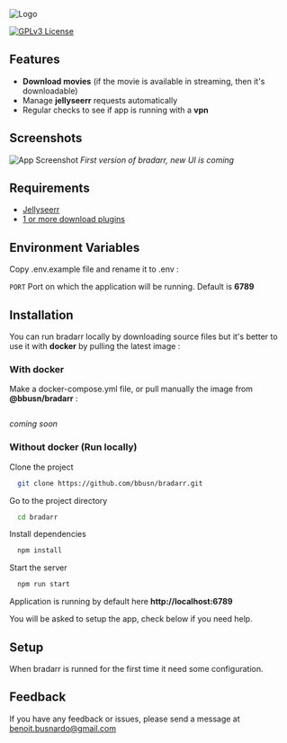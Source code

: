 ![Logo](https://cdn.busn.fr/bradarr/images/f25f629b-f698-4ba1-81b3-bf4e5d4f91ca.png)

[![GPLv3 License](https://img.shields.io/badge/License-GPL%20v3-yellow.svg)](https://www.gnu.org/licenses/gpl-3.0.fr.html) 

## Features

- **Download movies** (if the movie is available in streaming, then it's downloadable)
- Manage **jellyseerr** requests automatically
- Regular checks to see if app is running with a **vpn**


## Screenshots

![App Screenshot](https://cdn.busn.fr/bradarr/images/885d782a-f3de-40e3-b4a5-46cda188e34f.png)
*First version of bradarr, new UI is coming*

## Requirements

- [Jellyseerr](https://docs.jellyseerr.dev/)
- [1 or more download plugins](https://github.com/randy-march/)


## Environment Variables

Copy .env.example file and rename it to .env :

`PORT` Port on which the application will be running. Default is **6789**

## Installation

You can run bradarr locally by downloading source files but it's better to use it with **docker** by pulling the latest image :

### With docker

Make a docker-compose.yml file, or pull manually the image from **@bbusn/bradarr** :

```yaml


```
*coming soon*

### Without docker (Run locally)


Clone the project

```bash
  git clone https://github.com/bbusn/bradarr.git
```

Go to the project directory

```bash
  cd bradarr
```

Install dependencies

```bash
  npm install
```

Start the server

```bash
  npm run start
```

Application is running by default here **http://localhost:6789**

You will be asked to setup the app, check below if you need help.

## Setup

When bradarr is runned for the first time it need some configuration.

## Feedback

If you have any feedback or issues, please send a message at benoit.busnardo@gmail.com